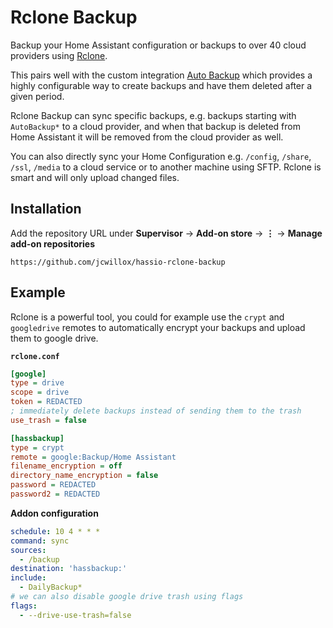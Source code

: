 # Rclone Backup
Backup your Home Assistant configuration or backups to over 40 cloud providers using [Rclone](https://rclone.org/).

This pairs well with the custom integration [Auto Backup](https://github.com/jcwillox/hass-auto-backup) which provides a highly configurable way to create backups and have them deleted after a given period.

Rclone Backup can sync specific backups, e.g. backups starting with `AutoBackup*` to a cloud provider, and when that backup is deleted from Home Assistant it will be removed from the cloud provider as well.

You can also directly sync your Home Configuration e.g. `/config`, `/share`, `/ssl`, `/media` to a cloud service or to another machine using SFTP. Rclone is smart and will only upload changed files.

## Installation

Add the repository URL under **Supervisor** → **Add-on store** → **⋮** → **Manage add-on repositories**

```
https://github.com/jcwillox/hassio-rclone-backup
```

## Example

Rclone is a powerful tool, you could for example use the `crypt` and `googledrive` remotes to automatically encrypt your backups and upload them to google drive.

**`rclone.conf`**

```ini
[google]
type = drive
scope = drive
token = REDACTED
; immediately delete backups instead of sending them to the trash
use_trash = false

[hassbackup]
type = crypt
remote = google:Backup/Home Assistant
filename_encryption = off
directory_name_encryption = false
password = REDACTED
password2 = REDACTED
```

**Addon configuration**

```yaml
schedule: 10 4 * * *
command: sync
sources:
  - /backup
destination: 'hassbackup:'
include:
  - DailyBackup*
# we can also disable google drive trash using flags
flags: 
  - --drive-use-trash=false
```
